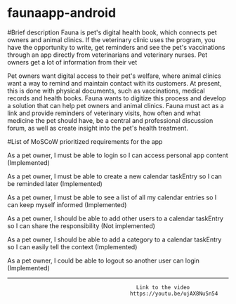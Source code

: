 # faunaapp-android

#Brief description
Fauna is pet's digital health book, which connects pet owners and animal clinics. If the veterinary clinic uses the program, you have the opportunity to write, get reminders and see the pet's vaccinations through an app directly from veterinarians and veterinary nurses. Pet owners get a lot of information from their vet 

Pet owners want digital access to their pet's welfare, where animal clinics want a way to remind and maintain contact with its customers. At present, this is done with physical documents, such as vaccinations, medical records and health books. Fauna wants to digitize this process and develop a solution that can help pet owners and animal clinics. Fauna must act as a link and provide reminders of veterinary visits, how often and what medicine the pet should have, be a central and professional discussion forum, as well as create insight into the pet's health treatment. 

#List of MoSCoW prioritized requirements for the app

As a pet owner, I must be able to login so I can access personal app content (Implemented)

As a pet owner, I must be able to create a new calendar taskEntry so I can be reminded later (Implemented)

As a pet owner, I must be able to see a list of all my calendar entries so I can keep myself informed (Implemented)

As a pet owner, I should be able to add other users to a calendar taskEntry so I can share the responsibility (Not implemented) 

As a pet owner, I should be able to add a category to a calendar taskEntry so I can easily tell the context (Implemented)

As a pet owner, I could be able to logout so another user can login (Implemented)

-------------------------------------------------------------------------------------------------------------------------------
                                             Link to the video
                                           https://youtu.be/ujAX8NuSn54
